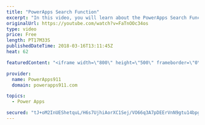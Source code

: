 ```yaml
---
title: "PowerApps Search Function"
excerpt: "In this video, you will learn about the PowerApps Search Function. We will cover how to build your own search box, why you get that blue CIRCLE (Delegation), SharePoint Look-Up Columns, and other things you need to know to keep building awesome apps.  PowerApps Delegation Overview https://docs.microsoft.com/en-us/powerapps/delegation-overview"
originalUrl: https://youtube.com/watch?v=FaTnOOc34os
type: video
price: Free
length: PT17M33S
publishedDateTime: 2018-03-16T13:11:45Z
heat: 62

featuredContent: "<iframe width=\"800\" height=\"500\" frameborder=\"0\" src=\"https://www.youtube.com/embed/FaTnOOc34os\" allow=\"accelerometer; autoplay; encrypted-media; gyroscope; picture-in-picture\" allowfullscreen></iframe>"

provider:
  name: PowerApps911
  domain: powerapps911.com

topics:
  - Power Apps

secured: "tJ+oM2InUEShetquL/H6s7UjhiAorXC1Sej/VO66q3A7pDEErVnN9gtu14bpg/54NlDF4fAgLS7pKiOWxaYtRd0UfzXIQbUb3VTRC4Ky8kdEiyTWb9PbFvXuVlGgNI7Wu4zsw4mxldbU9Hh1AJoGCgj3aHx1yKohCpbVhrcOpgri/K6TSK1S9mBpgv7C+VvwyAFbT1bwS8ejTk8HdsTLaIzTcxOllAc49kgULHjSw5yoMV4NoB6Z6vzxQ+2XaROAgKk3RorgLFJE80n8I3WWnNu3pHMSLh8AEgOSv+weUJBXyJbL3HSC3jKLDm0DWZHhWhm4w3hR81OCCTdsgMkf02U67YgK3oa6lmTkidImTMiQ2k7xWXDVAGtlhtzNrPzyeIIdWrTpLu7UQqYxFUO0YQ==;p5MEKIT7ua+gIlCXrT7DeA=="
---
```



